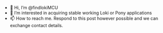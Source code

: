 - 👋 Hi, I’m @findlokiMCU
- 👀 I’m interested in acquiring stable working Loki or Pony applications
- 📫 How to reach me. Respond to this post however possible and we can exchange contact details. 

<!---
findlokiMCU/findlokiMCU is a ✨ special ✨ repository because its `README.md` (this file) appears on your GitHub profile.
You can click the Preview link to take a look at your changes.
--->
